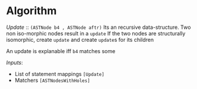# Algorithm









*Update* ::  `(ASTNode b4 , ASTNode aftr)`
Its an recursive data-structure.
Two non iso-morphic nodes result in a `update`
If the two nodes are structurally isomorphic, create `update` and create `update`s for its children 

An update is explanable iff `b4` matches some 

*Inputs*:
 * List of statement mappings `[Update]`
 * Matchers `[ASTNodesWithHoles]` 
 
 

  
 
 